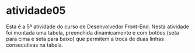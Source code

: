 # atividade05

Esta é a 5ª atividade do curso de Desenvolvedor Front-End. Nesta atividade foi montada uma tabela, preenchida dinamicamente e com botões (seta para cima e seta para baixo) que permitem a troca de duas linhas consecutivas na tabela.

